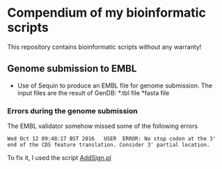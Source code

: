 # Compendium of my bioinformatic scripts
This repository contains bioinformatic scripts without any warranty!

## Genome submission to EMBL
- Use of Sequin to produce an EMBL file for genome submission. The input files are the result of GenDB:
  *.tbl file
  *fasta file
### Errors during the genome submission 
The EMBL validator somehow missed some of the following errors
```
Wed Oct 12 09:48:17 BST 2016   USER  ERROR: No stop codon at the 3' end of the CDS feature translation. Consider 3' partial location.
```
To fix it, I used the script [AddSign.pl](https://github.com/lsayaved/Hello-World/blob/master/AddSign.pl)
